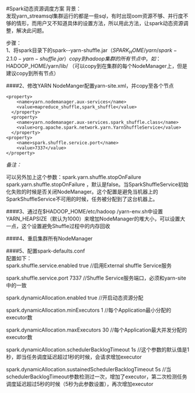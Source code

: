 #Spark动态资源调度方案
   背景：    
发现yarn_streamsql集群运行的都是一些sql，有时出现oom资源不够、并行度不够的情形，而用户又不知道具体的设置方法，所以用此方法，让spark动态资源调整，解决此问题。

步骤：    
1、将spark目录下的spark-<version>-yarn-shuffle.jar（$SPARK_HOME/yarn/spark-2.1.0-yarn-shuffle.jar）copy到hadoop集群的所有节点中，如：$HADOOP_HOME/yarn/lib/
（可以copy到在集群的每个NodeManager上，但是建议copy到所有节点）

####2、修改YARN NodeManger配置yarn-site.xml，并copy至各个节点       
```
<property>
    <name>yarn.nodemanager.aux-services</name>
    <value>mapreduce_shuffle,spark_shuffle</value>
  </property>
  <property>
    <name>yarn.nodemanager.aux-services.spark_shuffle.class</name>
    <value>org.apache.spark.network.yarn.YarnShuffleService</value>
  </property>
<property>
    <name>spark.shuffle.service.port</name>
    <value>7337</value>
</property>    
```
    
*备注：*

可以另外加上这个参数：spark.yarn.shuffle.stopOnFailure   
spark.yarn.shuffle.stopOnFailure ，默认是false。当SparkShuffleService初始化失败的时候是否关闭NodeManager。这个配置是避免当机器上的SparkShuffleService不可用的时候，任务被分配到了这台机器上。   

####3、通过在$HADOOP_HOME/etc/hadoop /yarn-env.sh中设置YARN_HEAPSIZE（默认为1000）来增加NodeManager的堆大小，可以设置大一点，这个设置避免Shuffle过程中的内存回收    

####4、重启集群所有NodeManager  
    
####5、配置spark-defaults.conf  
配置如下：   
spark.shuffle.service.enabled true   //启用External shuffle Service服务    

spark.shuffle.service.port  7337   //Shuffle Service服务端口，必须和yarn-site中的一致   

spark.dynamicAllocation.enabled true  //开启动态资源分配    

spark.dynamicAllocation.minExecutors 1  //每个Application最小分配的executor数   

spark.dynamicAllocation.maxExecutors 30  //每个Application最大并发分配的executor数    

spark.dynamicAllocation.schedulerBacklogTimeout 1s //这个参数的默认值是1秒，即当任务调度延迟超过1秒的时候，会请求增加executor   

spark.dynamicAllocation.sustainedSchedulerBacklogTimeout 5s //当schedulerBacklogTimeout参数检测过一次，增加了executor，第二次检测任务调度延迟超过5秒的时候（5秒为此参数设置），再次增加executor    